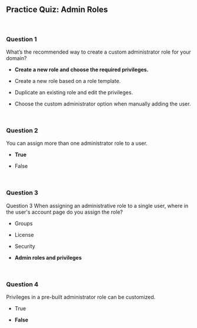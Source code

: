 ## Practice Quiz: Admin Roles
<br>

### Question 1

What’s the recommended way to create a custom administrator role for your domain?

- **Create a new role and choose the required privileges.**


- Create a new role based on a role template.


- Duplicate an existing role and edit the privileges.


- Choose the custom administrator option when manually adding the user.

<br>

### Question 2

You can assign more than one administrator role to a user.

- **True**

- False

<br>

### Question 3

Question 3
When assigning an administrative role to a single user, where in the user's account page do you assign the role?

- Groups

- License

- Security

- **Admin roles and privileges**

<br>

### Question 4

Privileges in a pre-built administrator role can be customized.

- True

- **False**